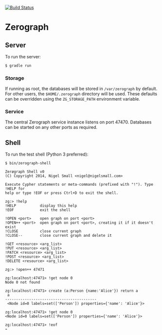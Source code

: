 [![Build Status](https://travis-ci.org/zerograph/zerograph.png)](https://travis-ci.org/zerograph/zerograph)

# Zerograph

## Server

To run the server:

```bash
$ gradle run
```

### Storage

If running as root, the databases will be stored in ``/var/zerograph`` by
default. For other users, the ``$HOME/.zerograph`` directory will be used.
These defaults can be overridden using the ``ZG_STORAGE_PATH`` environment
variable.

### Service

The central Zerograph service instance listens on port 47470. Databases can be
started on any other ports as required.


## Shell

To run the test shell (Python 3 preferred):

```
$ bin/zerograph-shell

Zerøgraph Shell v0
(C) Copyright 2014, Nigel Small <nigel@nigelsmall.com>

Execute Cypher statements or meta-commands (prefixed with "!"). Type !HELP for
help or type !EOF or press Ctrl+D to exit the shell.

zg:> !help
!HELP           display this help
!EOF            exit the shell

!OPEN <port>    open graph on port <port>
!OPEN++ <port>  open graph on port <port>, creating it if it doesn't exist
!CLOSE          close current graph
!CLOSE--        close current graph and delete it

!GET <resource> <arg_list>
!PUT <resource> <arg_list>
!PATCH <resource> <arg_list>
!POST <resource> <arg_list>
!DELETE <resource> <arg_list>

zg:> !open++ 47471

zg:localhost:47471> !get node 0
Node 0 not found

zg:localhost:47471> create (a:Person {name:'Alice'}) return a
 a
------------------------------------------
 <Node id=0 labels=set(['Person']) properties={'name': 'Alice'}>

zg:localhost:47471> !get node 0
<Node id=0 labels=set(['Person']) properties={'name': 'Alice'}>

zg:localhost:47471> !eof
⌁
```
